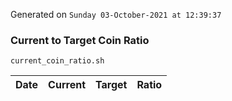 Generated on `Sunday 03-October-2021 at 12:39:37`

### Current to Target Coin Ratio
`current_coin_ratio.sh`

Date|Current|Target|Ratio
---|---|---|---

